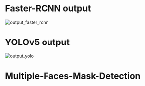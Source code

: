 # Faster-RCNN output
![output_faster_rcnn](https://github.com/sriram2000na/FaceMask-objdetection/blob/main/image.jpg?raw=true)

# YOLOv5 output
![output_yolo](https://github.com/sriram2000na/FaceMask-objdetection/blob/main/image2.jpg?raw=true)
# Multiple-Faces-Mask-Detection
